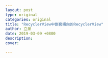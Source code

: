 ```yaml
---
layout: post
type: original
categories: original
title: "RecyclerView中嵌套横向的RecyclerView"
author: 立泉
date: 2019-03-09 +0800
description: 
cover: 

---
```

